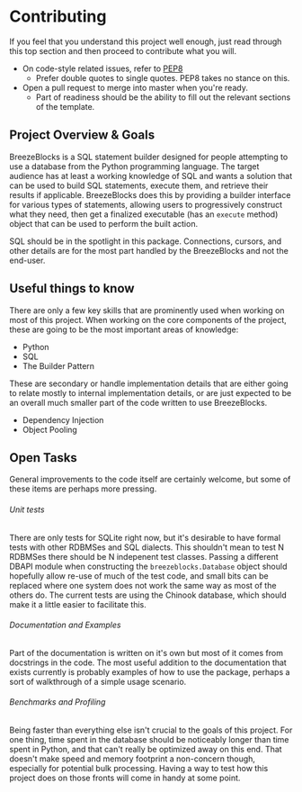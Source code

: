 # Contributing

If you feel that you understand this project well enough, just read through
this top section and then proceed to contribute what you will.

* On code-style related issues, refer to [PEP8][]
  * Prefer double quotes to single quotes. PEP8 takes no stance on this.
* Open a pull request to merge into master when you're ready.
  * Part of readiness should be the ability to fill out the relevant sections
    of the template.

[pep8]: https://www.python.org/dev/peps/pep-0008/

## Project Overview & Goals

BreezeBlocks is a SQL statement builder designed for people attempting to
use a database from the Python programming language. The target audience has
at least a working knowledge of SQL and wants a solution that can be used to
build SQL statements, execute them, and retrieve their results if applicable.
BreezeBlocks does this by providing a builder interface for various types of
statements, allowing users to progressively construct what they need, then get
a finalized executable (has an `execute` method) object that can be used to
perform the built action.

SQL should be in the spotlight in this package. Connections, cursors, and other
details are for the most part handled by the BreezeBlocks and not the end-user.

## Useful things to know

There are only a few key skills that are prominently used when working on most
of this project. When working on the core components of the project, these
are going to be the most important areas of knowledge:

* Python
* SQL
* The Builder Pattern

These are secondary or handle implementation details that are either going to
relate mostly to internal implementation details, or are just expected to
be an overall much smaller part of the code written to use BreezeBlocks.

* Dependency Injection
* Object Pooling

## Open Tasks

General improvements to the code itself are certainly welcome, but some of
these items are perhaps more pressing.

###### Unit tests

There are only tests for SQLite right now, but it's desirable to have formal
tests with other RDBMSes and SQL dialects. This shouldn't mean to test N
RDBMSes there should be N indepenent test classes. Passing a different DBAPI
module when constructing the `breezeblocks.Database` object should hopefully
allow re-use of much of the test code, and small bits can be replaced where
one system does not work the same way as most of the others do. The current
tests are using the Chinook database, which should make it a little easier
to facilitate this.

###### Documentation and Examples

Part of the documentation is written on it's own but most of it comes from
docstrings in the code. The most useful addition to the documentation that
exists currently is probably examples of how to use the package, perhaps a
sort of walkthrough of a simple usage scenario.

###### Benchmarks and Profiling

Being faster than everything else isn't crucial to the goals of this project.
For one thing, time spent in the database should be noticeably longer than
time spent in Python, and that can't really be optimized away on this end.
That doesn't make speed and memory footprint a non-concern though, especially
for potential bulk processing. Having a way to test how this project does on
those fronts will come in handy at some point.
